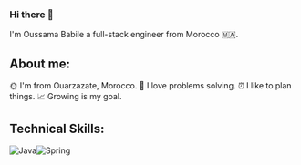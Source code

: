### Hi there 👋
I'm Oussama Babile a full-stack engineer from Morocco 🇲🇦.
## About me:
🌞 I'm from Ouarzazate, Morocco.
🤿 I love problems solving.
⏰ I like to plan things.
📈 Growing is my goal.

## Technical Skills:
![Java](https://img.shields.io/badge/java-%23ED8B00.svg?style=for-the-badge&logo=java&logoColor=white)![Spring](https://img.shields.io/badge/spring-%236DB33F.svg?style=for-the-badge&logo=spring&logoColor=white)


<!--
**oussabba/oussabba** is a ✨ _special_ ✨ repository because its `README.md` (this file) appears on your GitHub profile.

Here are some ideas to get you started:

- 🔭 I’m currently working on ...
- 🌱 I’m currently learning ...
- 👯 I’m looking to collaborate on ...
- 🤔 I’m looking for help with ...
- 💬 Ask me about ...
- 📫 How to reach me: ...
- 😄 Pronouns: ...
- ⚡ Fun fact: ...
-->
